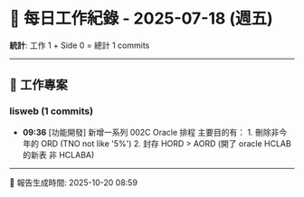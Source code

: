# 📅 每日工作紀錄 - 2025-07-18 (週五)

**統計**: 工作 1 + Side 0 = 總計 1 commits

---

## 💼 工作專案

### lisweb (1 commits)

- **09:36** [功能開發] 新增一系列 002C Oracle 排程 主要目的有： 1. 刪除非今年的 ORD (TNO not like '5%') 2. 封存 HORD > AORD (開了 oracle HCLAB 的新表 非 HCLABA)

---

📅 報告生成時間: 2025-10-20 08:59
